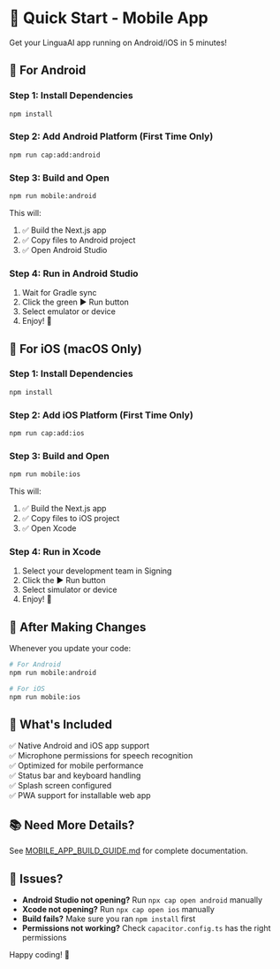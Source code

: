 # 🚀 Quick Start - Mobile App

Get your LinguaAI app running on Android/iOS in 5 minutes!

## 📱 For Android

### Step 1: Install Dependencies
```bash
npm install
```

### Step 2: Add Android Platform (First Time Only)
```bash
npm run cap:add:android
```

### Step 3: Build and Open
```bash
npm run mobile:android
```

This will:
1. ✅ Build the Next.js app
2. ✅ Copy files to Android project
3. ✅ Open Android Studio

### Step 4: Run in Android Studio
1. Wait for Gradle sync
2. Click the green ▶️ Run button
3. Select emulator or device
4. Enjoy! 🎉

## 🍎 For iOS (macOS Only)

### Step 1: Install Dependencies
```bash
npm install
```

### Step 2: Add iOS Platform (First Time Only)
```bash
npm run cap:add:ios
```

### Step 3: Build and Open
```bash
npm run mobile:ios
```

This will:
1. ✅ Build the Next.js app
2. ✅ Copy files to iOS project
3. ✅ Open Xcode

### Step 4: Run in Xcode
1. Select your development team in Signing
2. Click the ▶️ Run button
3. Select simulator or device
4. Enjoy! 🎉

## 📝 After Making Changes

Whenever you update your code:

```bash
# For Android
npm run mobile:android

# For iOS
npm run mobile:ios
```

## 🎯 What's Included

✅ Native Android and iOS app support  
✅ Microphone permissions for speech recognition  
✅ Optimized for mobile performance  
✅ Status bar and keyboard handling  
✅ Splash screen configured  
✅ PWA support for installable web app  

## 📚 Need More Details?

See [MOBILE_APP_BUILD_GUIDE.md](./MOBILE_APP_BUILD_GUIDE.md) for complete documentation.

## 🐛 Issues?

- **Android Studio not opening?** Run `npx cap open android` manually
- **Xcode not opening?** Run `npx cap open ios` manually  
- **Build fails?** Make sure you ran `npm install` first
- **Permissions not working?** Check `capacitor.config.ts` has the right permissions

Happy coding! 🚀

